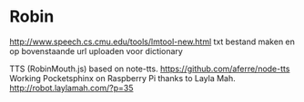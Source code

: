 Robin
=====

http://www.speech.cs.cmu.edu/tools/lmtool-new.html
txt bestand maken en op bovenstaande url uploaden voor dictionary

TTS (RobinMouth.js) based on note-tts. https://github.com/aferre/node-tts
Working Pocketsphinx on Raspberry Pi thanks to Layla Mah. http://robot.laylamah.com/?p=35
